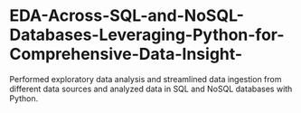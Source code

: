 # EDA-Across-SQL-and-NoSQL-Databases-Leveraging-Python-for-Comprehensive-Data-Insight-
Performed exploratory data analysis and streamlined data ingestion from different data sources and analyzed data in SQL and NoSQL databases with Python.
